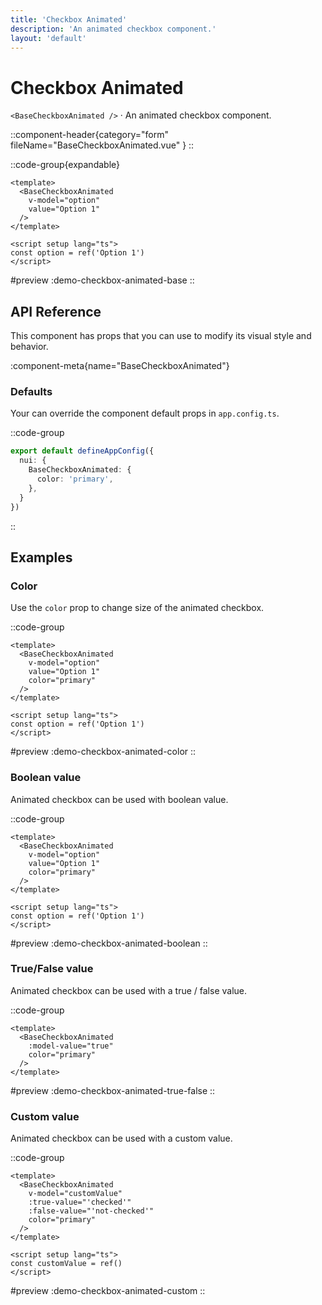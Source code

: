 ```yaml
---
title: 'Checkbox Animated'
description: 'An animated checkbox component.'
layout: 'default'
---
```


# Checkbox Animated

`<BaseCheckboxAnimated />` · An animated checkbox component.

::component-header{category="form" fileName="BaseCheckboxAnimated.vue" }
::

::code-group{expandable}

```vue [DemoCheckboxAnimatedBase.vue]
<template>
  <BaseCheckboxAnimated
    v-model="option"
    value="Option 1"
  />
</template>

<script setup lang="ts">
const option = ref('Option 1')
</script>
```

#preview
:demo-checkbox-animated-base
::

## API Reference

This component has props that you can use to modify its visual style and behavior.

:component-meta{name="BaseCheckboxAnimated"}

### Defaults

Your can override the component default props in `app.config.ts`.

::code-group

```ts [app.config.ts]
export default defineAppConfig({
  nui: {
    BaseCheckboxAnimated: {
      color: 'primary',
    },
  }
})
```
::

## Examples

### Color

Use the `color` prop to change size of the animated checkbox.

::code-group

```vue [DemoCheckboxAnimatedColor.vue]
<template>
  <BaseCheckboxAnimated
    v-model="option"
    value="Option 1"
    color="primary"
  />
</template>

<script setup lang="ts">
const option = ref('Option 1')
</script>
```

#preview
:demo-checkbox-animated-color
::

### Boolean value

Animated checkbox can be used with boolean value.

::code-group

```vue [DemoCheckboxAnimatedBoolan.vue]
<template>
  <BaseCheckboxAnimated
    v-model="option"
    value="Option 1"
    color="primary"
  />
</template>

<script setup lang="ts">
const option = ref('Option 1')
</script>
```

#preview
:demo-checkbox-animated-boolean
::

### True/False value

Animated checkbox can be used with a true / false value.

::code-group

```vue [DemoCheckboxAnimatedTrueFalse.vue]
<template>
  <BaseCheckboxAnimated
    :model-value="true"
    color="primary"
  />
</template>
```

#preview
:demo-checkbox-animated-true-false
::

### Custom value

Animated checkbox can be used with a custom value.

::code-group

```vue [DemoCheckboxAnimatedTrueFalse.vue]
<template>
  <BaseCheckboxAnimated
    v-model="customValue"
    :true-value="'checked'"
    :false-value="'not-checked'"
    color="primary"
  />
</template>

<script setup lang="ts">
const customValue = ref()
</script>
```

#preview
:demo-checkbox-animated-custom
::